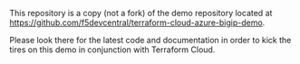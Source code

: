 This repository is a copy (not a fork) of the demo repository located at https://github.com/f5devcentral/terraform-cloud-azure-bigip-demo.

Please look there for the latest code and documentation in order to kick the tires on this demo in conjunction with Terraform Cloud.